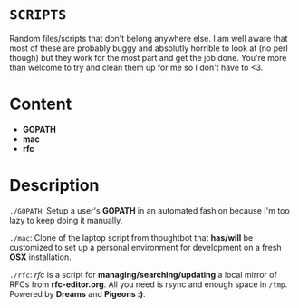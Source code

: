 __`SCRIPTS`__
=======

Random files/scripts that don't belong anywhere else. I am well aware that most of these are probably
buggy and absolutly horrible to look at (no perl though) but they work for the most part and get the
job done. You're more than welcome to try and clean them up for me so I don't have to <3.


Content
=======

* __GOPATH__
* __mac__
* __rfc__


Description
===========

`./GOPATH`: Setup a user's __GOPATH__ in an automated fashion because I'm too lazy to keep doing it manually.

`./mac`: Clone of the laptop script from thoughtbot that __has/will__ be customized to set up a personal environment for development on a fresh __OSX__ installation.

`./rfc`: _rfc_ is a script for __managing/searching/updating__ a local mirror of RFCs from __rfc-editor.org__. All you need is rsync and enough space in `/tmp`. Powered by __Dreams__ and __Pigeons :)__.
